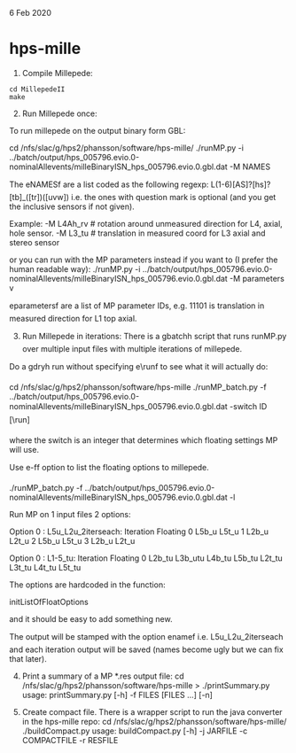 6 Feb 2020

# hps-mille

1. Compile Millepede:

```
cd MillepedeII 
make
```

2. Run Millepede once:

To run millepede on the output binary form GBL:

cd /nfs/slac/g/hps2/phansson/software/hps-mille/
./runMP.py -i ../batch/output/hps_005796.evio.0-nominalAllevents/milleBinaryISN_hps_005796.evio.0.gbl.dat -M NAMES


The eNAMESf are a list coded as the following regexp:
L(1-6)[AS]?[hs]?[tb]_([tr])([uvw])
i.e. the ones with question mark is optional (and you get the inclusive sensors if not given).

Example:
-M L4Ah_rv # rotation around unmeasured direction for L4, axial, hole sensor.
-M L3_tu # translation in measured coord for L3 axial and stereo sensor

or you can run with the MP parameters instead if you want to (I prefer the human readable way):
./runMP.py -i ../batch/output/hps_005796.evio.0-nominalAllevents/milleBinaryISN_hps_005796.evio.0.gbl.dat -M parameters
v

eparametersf are a list of MP parameter IDs, e.g. 11101 is translation in measured direction for L1 top axial.

3. Run Millepede in iterations:
There is a gbatchh script that runs runMP.py over multiple input files with multiple iterations of millepede. 

Do a gdryh run without specifying e\runf to see what it will actually do:

cd /nfs/slac/g/hps2/phansson/software/hps-mille
./runMP_batch.py -f ../batch/output/hps_005796.evio.0-nominalAllevents/milleBinaryISN_hps_005796.evio.0.gbl.dat \-switch ID [\run]


where the switch is an integer that determines which floating settings MP will use. 

Use e-ff option to list the floating options to millepede. 

./runMP_batch.py -f ../batch/output/hps_005796.evio.0-nominalAllevents/milleBinaryISN_hps_005796.evio.0.gbl.dat -l

Run MP on  1  input files
2  options:

Option  0 :  L5u_L2u_2iterseach:
 Iteration  Floating
         0  L5b_u L5t_u
         1  L2b_u L2t_u
         2  L5b_u L5t_u
         3  L2b_u L2t_u

Option  0 :  L1-5_tu:
 Iteration  Floating
         0  L2b_tu L3b_utu L4b_tu L5b_tu L2t_tu L3t_tu L4t_tu L5t_tu


The options are hardcoded in the function:

initListOfFloatOptions

and it should be easy to add something new. 

The output will be stamped with the option enamef i.e. L5u_L2u_2iterseach and each iteration output will be saved (names become ugly but we can fix that later). 


4. Print a summary of a MP *.res output file:
cd /nfs/slac/g/hps2/phansson/software/hps-mille > ./printSummary.py
usage: printSummary.py [-h] -f FILES [FILES ...] [-n]


5. Create compact file.
There is a wrapper script to run the java converter in the hps-mille repo:
cd /nfs/slac/g/hps2/phansson/software/hps-mille/
./buildCompact.py 
usage: buildCompact.py [-h] -j JARFILE -c COMPACTFILE -r RESFILE
